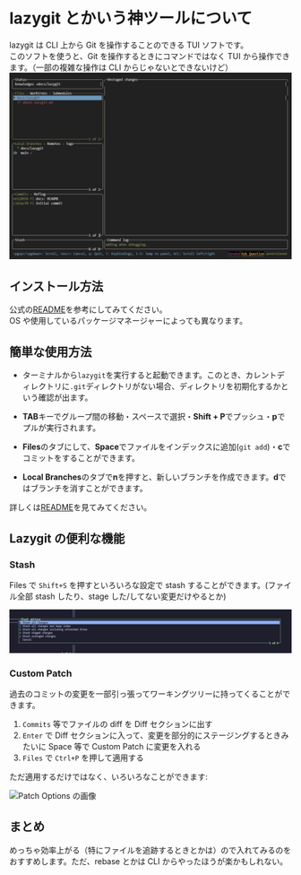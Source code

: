# lazygit とかいう神ツールについて

lazygit は CLI 上から Git を操作することのできる TUI ソフトです。\
このソフトを使うと、Git を操作するときにコマンドではなく TUI から操作できます。（一部の複雑な操作は CLI からじゃないとできないけど）
![Alt Text](lazygit.png)

## インストール方法

公式の[README](https://github.com/jesseduffield/lazygit#installation)を参考にしてみてください。\
OS や使用しているパッケージマネージャーによっても異なります。

## 簡単な使用方法

- ターミナルから`lazygit`を実行すると起動できます。このとき、カレントディレクトリに`.git`ディレクトリがない場合、ディレクトリを初期化するかという確認が出ます。

- **TAB**キーでグループ間の移動・スペースで選択・**Shift + P**でプッシュ・**p**でプルが実行されます。
- **Files**のタブにして、**Space**でファイルをインデックスに追加(`git add`)・**c**でコミットをすることができます。
- **Local Branches**のタブで**n**を押すと、新しいブランチを作成できます。**d**ではブランチを消すことができます。

詳しくは[README](https://github.com/jesseduffield/lazygit)を見てみてください。

## Lazygit の便利な機能

### Stash

Files で `Shift+S` を押すといろいろな設定で stash することができます。(ファイル全部 stash したり、stage した/してない変更だけやるとか)

![Shift+S を押した後に出てくる `Stash options`](stash-configuration.png)

### Custom Patch

過去のコミットの変更を一部引っ張ってワーキングツリーに持ってくることができます。

1. `Commits` 等でファイルの diff を Diff セクションに出す
2. `Enter` で Diff セクションに入って、変更を部分的にステージングするときみたいに Space 等で Custom Patch に変更を入れる
3. `Files` で `Ctrl+P` を押して適用する

ただ適用するだけではなく、いろいろなことができます:

![Patch Options の画像](image.png)


## まとめ

めっちゃ効率上がる（特にファイルを追跡するときとかは）ので入れてみるのをおすすめします。ただ、rebase とかは CLI からやったほうが楽かもしれない。
